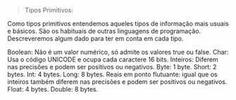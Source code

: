 > Tipos Primitivos:

Como tipos primitivos entendemos aqueles tipos de informação mais usuais e básicos. São os habituais de outras linguagens de programação. Descreveremos algum dado para ter em conta em cada tipo.

Boolean: Não é um valor numérico, só admite os valores true ou false. Char: Usa o código UNICODE e ocupa cada caractere 16 bits. Inteiros: Diferem nas precisões e podem ser positivos ou negativos. Byte: 1 byte. Short: 2 bytes. Int: 4 bytes. Long: 8 bytes. Reais em ponto flutuante: igual que os inteiros também diferem nas precisões e podem ser positivos ou negativos. Float: 4 bytes. Double: 8 bytes.
